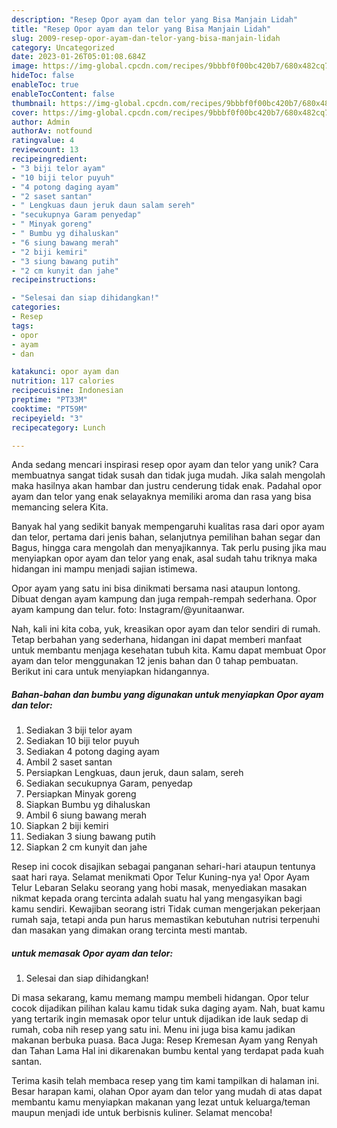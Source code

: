 ```yaml
---
description: "Resep Opor ayam dan telor yang Bisa Manjain Lidah"
title: "Resep Opor ayam dan telor yang Bisa Manjain Lidah"
slug: 2009-resep-opor-ayam-dan-telor-yang-bisa-manjain-lidah
category: Uncategorized
date: 2023-01-26T05:01:08.684Z
image: https://img-global.cpcdn.com/recipes/9bbbf0f00bc420b7/680x482cq70/opor-ayam-dan-telor-foto-resep-utama.jpg
hideToc: false
enableToc: true
enableTocContent: false
thumbnail: https://img-global.cpcdn.com/recipes/9bbbf0f00bc420b7/680x482cq70/opor-ayam-dan-telor-foto-resep-utama.jpg
cover: https://img-global.cpcdn.com/recipes/9bbbf0f00bc420b7/680x482cq70/opor-ayam-dan-telor-foto-resep-utama.jpg
author: Admin
authorAv: notfound
ratingvalue: 4
reviewcount: 13
recipeingredient:
- "3 biji telor ayam"
- "10 biji telor puyuh"
- "4 potong daging ayam"
- "2 saset santan"
- " Lengkuas daun jeruk daun salam sereh"
- "secukupnya Garam penyedap"
- " Minyak goreng"
- " Bumbu yg dihaluskan"
- "6 siung bawang merah"
- "2 biji kemiri"
- "3 siung bawang putih"
- "2 cm kunyit dan jahe"
recipeinstructions:

- "Selesai dan siap dihidangkan!"
categories:
- Resep
tags:
- opor
- ayam
- dan

katakunci: opor ayam dan 
nutrition: 117 calories
recipecuisine: Indonesian
preptime: "PT33M"
cooktime: "PT59M"
recipeyield: "3"
recipecategory: Lunch

---
```





Anda sedang mencari inspirasi resep opor ayam dan telor yang unik? Cara membuatnya sangat tidak susah dan tidak juga mudah. Jika salah mengolah maka hasilnya akan hambar dan justru cenderung tidak enak. Padahal opor ayam dan telor yang enak selayaknya memiliki aroma dan rasa yang bisa memancing selera Kita.





Banyak hal yang sedikit banyak mempengaruhi kualitas rasa dari opor ayam dan telor, pertama dari jenis bahan, selanjutnya pemilihan bahan segar dan Bagus, hingga cara mengolah dan menyajikannya. Tak perlu pusing jika mau menyiapkan opor ayam dan telor yang enak,      asal sudah tahu triknya maka hidangan ini mampu menjadi sajian istimewa.














Opor ayam yang satu ini bisa dinikmati bersama nasi ataupun lontong. Dibuat dengan ayam kampung dan juga rempah-rempah sederhana. Opor ayam kampung dan telur. foto: Instagram/@yunitaanwar.






Nah, kali ini kita coba, yuk, kreasikan opor ayam dan telor sendiri di rumah. Tetap berbahan yang sederhana, hidangan ini dapat memberi manfaat untuk membantu menjaga kesehatan tubuh kita. Kamu dapat membuat Opor ayam dan telor menggunakan 12 jenis bahan dan 0 tahap pembuatan. Berikut ini cara untuk menyiapkan hidangannya.

<!--inarticleads1-->

##### Bahan-bahan dan bumbu yang digunakan untuk menyiapkan Opor ayam dan telor:

1. Sediakan 3 biji telor ayam
1. Sediakan 10 biji telor puyuh
1. Sediakan 4 potong daging ayam
1. Ambil 2 saset santan
1. Persiapkan  Lengkuas, daun jeruk, daun salam, sereh
1. Sediakan secukupnya Garam, penyedap
1. Persiapkan  Minyak goreng
1. Siapkan  Bumbu yg dihaluskan
1. Ambil 6 siung bawang merah
1. Siapkan 2 biji kemiri
1. Sediakan 3 siung bawang putih
1. Siapkan 2 cm kunyit dan jahe


Resep ini cocok disajikan sebagai panganan sehari-hari ataupun tentunya saat hari raya. Selamat menikmati Opor Telur Kuning-nya ya! Opor Ayam Telur Lebaran Selaku seorang yang hobi masak, menyediakan masakan nikmat kepada orang tercinta adalah suatu hal yang mengasyikan bagi kamu sendiri. Kewajiban seorang istri Tidak cuman mengerjakan pekerjaan rumah saja, tetapi anda pun harus memastikan kebutuhan nutrisi terpenuhi dan masakan yang dimakan orang tercinta mesti mantab. 

<!--inarticleads2-->

#####  untuk memasak Opor ayam dan telor:


1. Selesai dan siap dihidangkan!

Di masa sekarang, kamu memang mampu membeli hidangan. Opor telur cocok dijadikan pilihan kalau kamu tidak suka daging ayam. Nah, buat kamu yang tertarik ingin memasak opor telur untuk dijadikan ide lauk sedap di rumah, coba nih resep yang satu ini. Menu ini juga bisa kamu jadikan makanan berbuka puasa. Baca Juga: Resep Kremesan Ayam yang Renyah dan Tahan Lama Hal ini dikarenakan bumbu kental yang terdapat pada kuah santan. 

Terima kasih telah membaca resep yang tim kami tampilkan di halaman ini. Besar harapan kami, olahan Opor ayam dan telor yang mudah di atas dapat membantu kamu menyiapkan makanan yang lezat untuk keluarga/teman maupun menjadi ide untuk berbisnis kuliner. Selamat mencoba!
